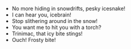 - No more hiding in snowdrifts, pesky icesnake!
- I can hear you, icebrain!
- Stop slithering around in the snow!
- You want me to hit you with a torch?
- Trinimac, that icy bite stings!
- Ouch! Frosty bite!
